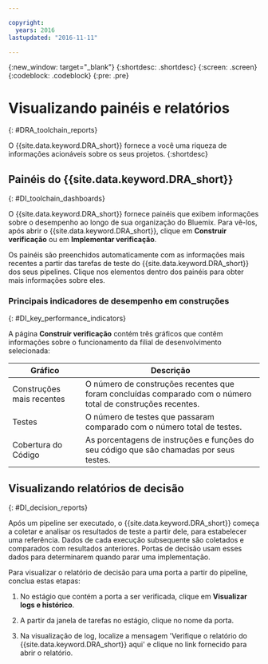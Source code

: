 ```yaml
---

copyright:
  years: 2016
lastupdated: "2016-11-11"

---
```


{:new_window: target="_blank"}
{:shortdesc: .shortdesc}
{:screen: .screen}
{:codeblock: .codeblock}
{:pre: .pre}

# Visualizando painéis e relatórios
{: #DRA_toolchain_reports}

O {{site.data.keyword.DRA_short}} fornece a você uma riqueza de informações acionáveis sobre os seus projetos.
{:shortdesc}

## Painéis do {{site.data.keyword.DRA_short}}    
{: #DI_toolchain_dashboards}

O {{site.data.keyword.DRA_short}} fornece painéis que exibem informações sobre o desempenho ao longo de sua organização do Bluemix. Para vê-los,
após abrir o {{site.data.keyword.DRA_short}}, clique em **Construir verificação** ou em **Implementar
verificação**.

Os painéis são preenchidos automaticamente com as informações mais recentes a partir das tarefas de teste do {{site.data.keyword.DRA_short}} dos
seus pipelines. Clique nos elementos dentro dos painéis para obter mais informações sobre eles.

### Principais indicadores de desempenho em construções    
{: #DI_key_performance_indicators}

A página **Construir verificação** contém três gráficos que contêm informações sobre o funcionamento da filial de desenvolvimento
selecionada:

<table>
<thead>
<tr>
<th>Gráfico</th>
<th>Descrição</th>
</tr>
</thead>

<tbody>
<tr>
<td>Construções mais recentes</td>
<td>O número de construções recentes que foram concluídas comparado com o número total de construções recentes.</td>
</tr>
<tr>
<td>Testes</td>
<td>O número de testes que passaram comparado com o número total de testes.</td>
</tr>
<tr>
<td>Cobertura do Código</td>
<td>As porcentagens de instruções e funções do seu código que são chamadas por seus testes.</td>
</tr>
</tbody></table>

## Visualizando relatórios de decisão    
{: #DI_decision_reports}

Após um pipeline ser executado, o {{site.data.keyword.DRA_short}} começa a coletar e analisar os resultados de teste a partir dele, para estabelecer uma referência. Dados de cada execução subsequente são coletados e comparados com resultados anteriores. Portas de decisão usam esses dados para determinarem quando
parar uma implementação. 

Para visualizar o relatório de decisão para uma porta a partir do pipeline, conclua estas etapas:

   1. No estágio que contém a porta a ser verificada, clique em **Visualizar logs e histórico**.

   2. A partir da janela de tarefas no estágio, clique no nome da porta.

   3. Na visualização de log, localize a mensagem 'Verifique o relatório do {{site.data.keyword.DRA_short}} aqui' e clique no link fornecido para abrir
o relatório.

